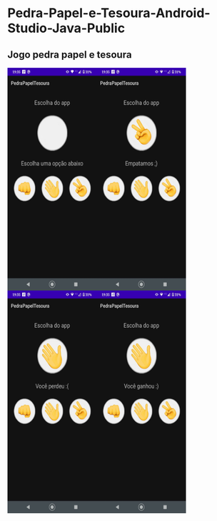 # Pedra-Papel-e-Tesoura-Android-Studio-Java-Public

## Jogo pedra papel e tesoura

<div>
 <img align="left" alt="imagem1" height="500" width="200" src="img1.jpeg">
 <img align="left" alt="imagem2" height="500" width="200" src="img2.jpeg">
 <img align="left" alt="imagem3" height="500" width="200" src="img3.jpeg">
 <img align="left" alt="imagem4" height="500" width="200" src="img4.jpeg">
</div>

